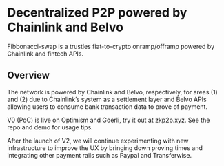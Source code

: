 # Decentralized P2P powered by Chainlink and Belvo

Fibbonacci-swap is a trustles fiat-to-crypto onramp/offramp powered by Chainlink and fintech APIs. 

## Overview 
The network is powered by Chainlink and Belvo, respectively, for areas (1) and (2) due to Chainlink’s system as a settlement layer and Belvo APIs allowing users to consume bank transaction data to prove of payment.

V0 (PoC) is live on Optimism and Goerli, try it out at zkp2p.xyz. See the repo and demo for usage tips.

After the launch of V2, we will continue experimenting with new infrastructure to improve the UX by bringing down proving times and integrating other payment rails such as Paypal and Transferwise.

